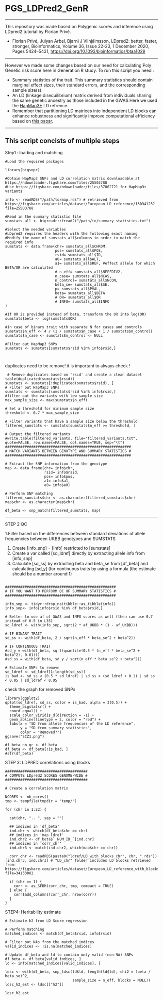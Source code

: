  # PGS_LDPred2_GenR
 ---
This repository was made based on Polygenic scores and inference using LDpred2 tutorial by Florian Privé.
- Florian Privé, Julyan Arbel, Bjarni J Vilhjálmsson, LDpred2: better, faster, stronger, Bioinformatics, Volume 36, Issue 22-23, 1 December 2020, Pages 5424–5431, <https://doi.org/10.1093/bioinformatics/btaa1029>
---
However we made some changes based on our need for calculating Poly Genetic risk score here in Generation R study.
To run this script you need : 
- Summary statistics of the trait. This summary statistics should contain marginal effect sizes, their standard errors, and the corresponding sample size(s).
- An LD (linkage disequilibrium) matrix derived from individuals sharing the same genetic ancestry as those included in the GWAS.Here we used the [HapMap3+](https://ndownloader.figshare.com/files/25503788) 
LD refrence.
- Remember that partitioning LD matrices into independent LD blocks can enhance robustness and significantly improve computational efficiency based on [this papar](https://www.sciencedirect.com/science/article/pii/S2666247722000525?via%3Dihub).
---
This script concists of multiple steps
-
Step1 : loading and matching
```
#Load the required packages

library(bigsnpr)

#Obtain HapMap3 SNPs and LD correlation matrix downloadable at https://ndownloader.figshare.com/files/25503788
#Use https://figshare.com/ndownloader/files/37802721 for HapMap3+ variants

info <- readRDS("/path/to/map.rds") # retrieved from https://figshare.com/articles/dataset/European_LD_reference/13034123?file=25503788

#Read in the summary statistic file
sumstats_all <- bigreadr::fread2("/path/to/summary_statistics.txt") 

#Select the needed variables
#LDpred2 requires the headers with the following exact naming
#Modify the name of sumstats_all$columns in order to match the required info
sumstats <- data.frame(chr= sumstats_all$CHROM,
                       pos= sumstats_all$POS,
                       rsid= sumstats_all$ID,
                       a0= sumstats_all$ALT,
                       a1= sumstats_all$REF, #effect allele for which BETA/OR are calculated
                       # n_eff= sumstats_all$NEFFDIV2,
                       n_case= sumstats_all$NCAS,
                       n_control= sumstats_all$NCON,
                       beta_se= sumstats_all$SE,
                       p= sumstats_all$PVAL,
                       beta= sumstats_all$BETA
                       # OR= sumstats_all$OR
                       # INFO= sumstats_all$INFO
)

#If OR is provided instead of beta, transform the OR into log(OR)
sumstats$beta <- log(sumstats$OR)

#In case of binary trait with separate N for cases and controls
sumstats$n_eff <- 4 / (1 / sumstats$n_case + 1 / sumstats$n_control)
sumstats$n_case <- sumstats$n_control <- NULL

#Filter out HapMap3 SNPs
sumstats <- sumstats[sumstats$rsid %in% info$rsid,] 



```
duplicates need to be remove! it is important to always check ! 
```
 # Remove duplicates based on 'rsid' and create a clean dataset
table(duplicated(sumstats$rsid))
sumstats <- sumstats[!duplicated(sumstats$rsid), ]
# Filter out HapMap3 SNPs
sumstats <- sumstats[sumstats$rsid %in% info$rsid,]
#filter out the variants with low sample size 
max_sample_size <- max(sumstats$n_eff)

# Set a threshold for minimum sample size
threshold <- 0.7 * max_sample_size

# Filter variants that have a sample size below the threshold
filtered_sumstats <- sumstats[sumstats$n_eff >= threshold, ]

# Output the filtered variants
#write.table(filtered_variants, file="filtered_variants.txt", quote=FALSE, row.names=FALSE, col.names=TRUE, sep="\t")
##########################################################
# MATCH VARIANTS BETWEEN GENOTYPE AND SUMMARY STATISTICS #
##########################################################

# Extract the SNP information from the genotype
map <- data.frame(chr= info$chr,
                  rsid= info$rsid,
                  pos= info$pos,
                  a1= info$a1,
                  a0= info$a0)

# Perform SNP matching
filtered_sumstats$chr <- as.character(filtered_sumstats$chr)
map$chr <- as.character(map$chr)

df_beta <- snp_match(filtered_sumstats, map)
```
---
STEP 2:QC

1.Filter based on the differences between standard deviations of allele frequencies between UKBB genotypes and SUMSTATS
1.	Create [info_snp] = [info] restricted to [sumstats]
2.	Create a var called [sd_ldref] directly by extracting allele info from [info_snp] 
3.	Calculate [sd_ss] by extracting beta and beta_se from [df_beta] and calculating [sd_y] (for continuous traits by using a formula (the estimate should be a number around 1)

```

###################################################
# IF YOU WANT TO PERFORM QC OF SUMMARY STATISTICS #
###################################################

info_snp <- tidyr::drop_na(tibble::as_tibble(info))
info_snp<- info[info$rsid %in% df_beta$rsid,]

# Better to use af of GWAS and INFO scores as well (then can use 0.7 instead of 0.5 in L35)
sd_ldref <- with(info_snp, sqrt(2 * af_UKBB * (1 - af_UKBB)))

# IF BINARY TRAIT
sd_ss <- with(df_beta, 2 / sqrt(n_eff * beta_se^2 + beta^2))

# IF CONTINUOUS TRAIT
#sd_y = with(df_beta, sqrt(quantile(0.5 * (n_eff * beta_se^2 + beta^2), 0.01)))
#sd_ss = with(df_beta, sd_y / sqrt(n_eff * beta_se^2 + beta^2))

# Estimate SNPs to remove
sd_ldref <- sd_ldref[1:length(sd_ss)]
is_bad <- sd_ss < (0.5 * sd_ldref) | sd_ss > (sd_ldref + 0.1) | sd_ss < 0.05 | sd_ldref < 0.05
```
check the graph for removed SNPs
```
library(ggplot2)
qplot(sd_ldref, sd_ss, color = is_bad, alpha = I(0.5)) +
  theme_bigstatsr() +
  coord_equal() +
  scale_color_viridis_d(direction = -1) +
  geom_abline(linetype = 2, color = "red") +
  labs(x = "SD from allele frequencies of the LD reference",
       y = "SD from summary statistics",
       color = "Removed?")
ggsave("SCZ1.png") 
```
```
df_beta_no_qc <- df_beta
df_beta <- df_beta[!is_bad, ]
#str(df_beta)
```
STEP 3:
LDPRED correlations using blocks
```
######################################
# COMPUTE LDpred2 SCORES GENOME-WIDE #
######################################

# Create a correlation matrix

NCORES <- nb_cores()
tmp <- tempfile(tmpdir = "temp/")

for (chr in 1:22) {
  
  cat(chr, ".. ", sep = "")
  
  ## indices in 'df_beta'
  ind.chr <- which(df_beta$chr == chr)
  ## indices in 'map_ldref'
  ind.chr2 <- df_beta$`_NUM_ID_`[ind.chr]
  ## indices in 'corr_chr'
  ind.chr3 <- match(ind.chr2, which(map$chr == chr))
  
  corr_chr <- readRDS(paste0("ldref/LD_with_blocks_chr", chr, ".rds"))[ind.chr3, ind.chr3] # "LD_chr" folder includes LD blocks retrieved from: https://figshare.com/articles/dataset/European_LD_reference_with_blocks_/19213299/1?file=34133082
  
  if (chr == 1) {
    corr <- as_SFBM(corr_chr, tmp, compact = TRUE)
  } else {
    corr$add_columns(corr_chr, nrow(corr))
  }
}

```
STEP4: 
Heritability estimate

```
# Estimate h2 from LD Score regression

# Perform matching
matched_indices <- match(df_beta$rsid, info$rsid)

# Filter out NAs from the matched indices
valid_indices <- !is.na(matched_indices)

# Update df_beta and ld to contain only valid (non-NA) SNPs
df_beta <- df_beta[valid_indices, ]
ld <- info[matched_indices[valid_indices], ]

ldsc <- with(df_beta, snp_ldsc(ld$ld, length(ld$ld), chi2 = (beta / beta_se)^2,
                               sample_size = n_eff, blocks = NULL))
ldsc_h2_est <- ldsc[["h2"]]

ldsc_h2_est

 ```



 

 
 


 


 



